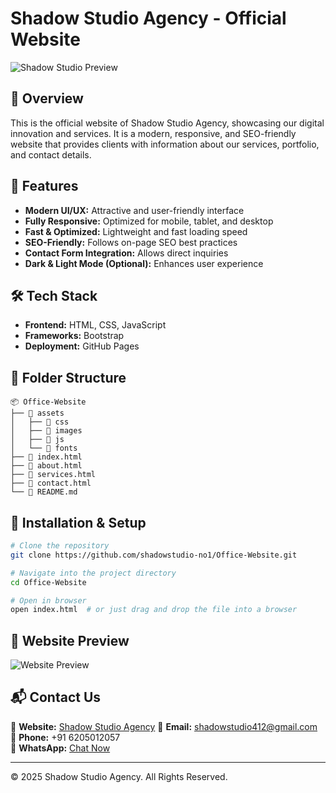 # Shadow Studio Agency - Official Website

![Shadow Studio Preview](https://shadowstudio-no1.github.io/Office-Website/assets/images/preview.png)

## 🚀 Overview
This is the official website of Shadow Studio Agency, showcasing our digital innovation and services. It is a modern, responsive, and SEO-friendly website that provides clients with information about our services, portfolio, and contact details.

## 🌟 Features
- **Modern UI/UX:** Attractive and user-friendly interface
- **Fully Responsive:** Optimized for mobile, tablet, and desktop
- **Fast & Optimized:** Lightweight and fast loading speed
- **SEO-Friendly:** Follows on-page SEO best practices
- **Contact Form Integration:** Allows direct inquiries
- **Dark & Light Mode (Optional):** Enhances user experience

## 🛠️ Tech Stack
- **Frontend:** HTML, CSS, JavaScript
- **Frameworks:** Bootstrap
- **Deployment:** GitHub Pages

## 📂 Folder Structure
```
📦 Office-Website
├── 📂 assets
│   ├── 📂 css
│   ├── 📂 images
│   ├── 📂 js
│   └── 📂 fonts
├── 📜 index.html
├── 📜 about.html
├── 📜 services.html
├── 📜 contact.html
└── 📜 README.md
```

## 🔧 Installation & Setup
```bash
# Clone the repository
git clone https://github.com/shadowstudio-no1/Office-Website.git

# Navigate into the project directory
cd Office-Website

# Open in browser
open index.html  # or just drag and drop the file into a browser
```

## 📸 Website Preview
![Website Preview](https://shadowstudio-no1.github.io/Office-Website/assets/images/preview.png)

## 📬 Contact Us
🔗 **Website:** [Shadow Studio Agency]([https://shadowstudio-no1.github.io/Office-Website/](https://shadowstudio-no1.github.io/Office-Website/))  
📧 **Email:** shadowstudio412@gmail.com
📱 **Phone:** +91 6205012057  
💬 **WhatsApp:** [Chat Now](https://wa.me/916205012057)

---

© 2025 Shadow Studio Agency. All Rights Reserved.
